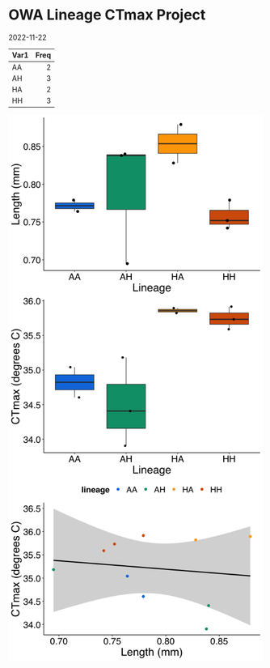OWA Lineage CTmax Project
================
2022-11-22

| Var1 | Freq |
|:-----|-----:|
| AA   |    2 |
| AH   |    3 |
| HA   |    2 |
| HH   |    3 |

<img src="../Figures/markdown/unnamed-chunk-2-1.png" style="display: block; margin: auto;" />

<img src="../Figures/markdown/unnamed-chunk-3-1.png" style="display: block; margin: auto;" />

<img src="../Figures/markdown/unnamed-chunk-4-1.png" style="display: block; margin: auto;" />
